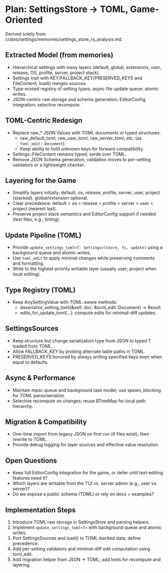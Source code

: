 # Plan: SettingsStore → TOML, Game-Oriented

Derived solely from crates/settings/memories/settings_store_rs_analysis.md.

## Extracted Model (from memories)
- Hierarchical settings with many layers (default, global, extensions, user, release, OS, profile, server, project stack).
- Settings trait with KEY/FALLBACK_KEY/PRESERVED_KEYS and FileContent; load() merges sources.
- Type-erased registry of setting types; async file update queue; atomic writes.
- JSON-centric raw storage and schema generation; EditorConfig integration; selective recompute.

## TOML-Centric Redesign
- Replace raw_* JSON Values with TOML documents or typed structures:
  - raw_default_toml, raw_user_toml, raw_server_toml, etc. (as `toml_edit::Document`).
  - Keep ability to hold unknown keys for forward compatibility.
- Settings::FileContent remains typed; serde over TOML.
- Remove JSON Schema generation; validation moves to per-setting validators or a lightweight checker.

## Layering for the Game
- Simplify layers initially: default, os, release, profile, server, user, project (stacked), global/extension optional.
- Clear precedence: default < os < release < profile < server < user < project (nearest last).
- Preserve project stack semantics and EditorConfig support if needed (text files, e.g., linting).

## Update Pipeline (TOML)
- Provide `update_settings_toml<T: Settings>(store, fs, update)` using a background queue and atomic writes.
- Use `toml_edit` to apply minimal changes while preserving comments and formatting.
- Write to the highest-priority writable layer (usually user; project when local editing).

## Type Registry (TOML)
- Keep AnySettingValue with TOML-aware methods:
  - deserialize_setting_toml(&self, doc: &toml_edit::Document) -> Result<DeserializedSetting>.
  - edits_for_update_toml(...): compute edits for minimal-diff updates.

## SettingsSources<T>
- Keep structure but change serialization type from JSON to typed T loaded from TOML.
- Allow FALLBACK_KEY by probing alternate table paths in TOML.
- PRESERVED_KEYS honored by always writing specified keys even when equal to defaults.

## Async & Performance
- Maintain mpsc queue and background task model; use spawn_blocking for TOML parse/serialize.
- Selective recompute on changes; reuse BTreeMap for local path hierarchy.

## Migration & Compatibility
- One-time import from legacy JSON on first run (if files exist), then rewrite to TOML.
- Provide debug logging for layer sources and effective value resolution.

## Open Questions
- Keep full EditorConfig integration for the game, or defer until text-editing features need it?
- Which layers are writable from the TUI vs. server admin (e.g., user vs. server)?
- Do we expose a public schema (TOML) or rely on docs + examples?

## Implementation Steps
1) Introduce TOML raw storage in SettingsStore and parsing helpers.
2) Implement `update_settings_toml<T>` with background queue and atomic writes.
3) Port SettingsSources and load() to TOML-backed data; define precedence.
4) Add per-setting validators and minimal-diff edit computation using toml_edit.
5) Add migration helper from JSON → TOML; add tests for recompute and layering.
